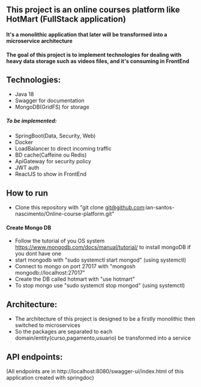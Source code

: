 ## This project is an online courses platform like HotMart (FullStack application)
#### It's a monolithic application that later will be transformed into a microservice architecture
#### The goal of this project is to implement technologies for dealing with heavy data storage such as videos files, and it's  consuming in FrontEnd

## Technologies:
- Java 18
- Swagger for documentation
- MongoDB(GridFS) for storage
##### To be implemented:
  - SpringBoot(Data, Security, Web)
  - Docker
  - LoadBalancer to direct incoming traffic
  - BD cache(Caffeine ou Redis)
  - ApiGateway for security policy
  - JWT auth
  - ReactJS to show in FrontEnd

## How to run
 - Clone this repository with "git clone git@github.com:ian-santos-nascimento/Online-course-platform.git"

#### Create Mongo DB
 - Follow the tutorial of you OS system https://www.mongodb.com/docs/manual/tutorial/ to install mongoDB if you dont have one
 - start mongodb with "sudo systemctl start mongod" (using systemctl)
 - Connect to mongo on port 27017 with "mongosh mongodb://localhost:27017"
 - Create the DB called hotmart with "use hotmart"
 - To stop mongo use "sudo systemctl stop mongod" (using systemctl)


## Architecture:
- The architecture of this project is designed to be a firstly monolithic then switched to microservices
- So the packages are separated to each domain/entity(curso,pagamento,usuario) be transformed into a service
 
## API endpoints:
(All endpoints are in http://localhost:8080/swagger-ui/index.html of this application created with springdoc)